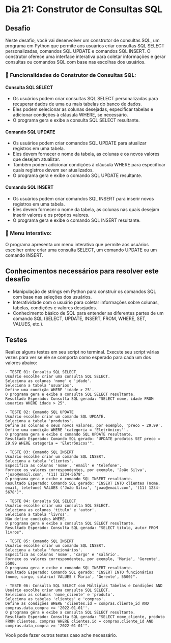 # Dia 21: Construtor de Consultas SQL

## Desafio

Neste desafio, você vai desenvolver um construtor de consultas SQL, um programa em Python que permite aos usuários criar consultas SQL SELECT personalizadas, comandos SQL UPDATE e comandos SQL INSERT. O construtor oferece uma interface interativa para coletar informações e gerar consultas ou comandos SQL com base nas escolhas dos usuários.

### 🔹 Funcionalidades do Construtor de Consultas SQL:

#### Consulta SQL SELECT

- Os usuários podem criar consultas SQL SELECT personalizadas para recuperar dados de uma ou mais tabelas do banco de dados.
- Eles podem selecionar as colunas desejadas, especificar tabelas e adicionar condições à cláusula WHERE, se necessário.
- O programa gera e exibe a consulta SQL SELECT resultante.

#### Comando SQL UPDATE

- Os usuários podem criar comandos SQL UPDATE para atualizar registros em uma tabela.
- Eles devem fornecer o nome da tabela, as colunas e os novos valores que desejam atualizar.
- Também podem adicionar condições à cláusula WHERE para especificar quais registros devem ser atualizados.
- O programa gera e exibe o comando SQL UPDATE resultante.

#### Comando SQL INSERT

- Os usuários podem criar comandos SQL INSERT para inserir novos registros em uma tabela.
- Eles devem fornecer o nome da tabela, as colunas nas quais desejam inserir valores e os próprios valores.
- O programa gera e exibe o comando SQL INSERT resultante.

### 🔹 Menu Interativo:

O programa apresenta um menu interativo que permite aos usuários escolher entre criar uma consulta SELECT, um comando UPDATE ou um comando INSERT.

## Conhecimentos necessários para resolver este desafio

- Manipulação de strings em Python para construir os comandos SQL com base nas seleções dos usuários.
- Interatividade com o usuário para coletar informações sobre colunas, tabelas, condições e valores desejados.
- Conhecimento básico de SQL para entender as diferentes partes de um comando SQL (SELECT, UPDATE, INSERT, FROM, WHERE, SET, VALUES, etc.).

## Testes

Realize alguns testes em seu script no terminal. Execute seu script várias vezes para ver se ele se comporta como esperado para cada um dos valores abaixo:

    - TESTE 01: Consulta SQL SELECT
    Usuário escolhe criar uma consulta SQL SELECT.
    Seleciona as colunas 'nome' e 'idade'.
    Seleciona a tabela 'usuarios'.
    Define uma condição WHERE 'idade > 25'.
    O programa gera e exibe a consulta SQL SELECT resultante.
    Resultado Esperado: Consulta SQL gerada: "SELECT nome, idade FROM usuarios WHERE idade > 25".

    - TESTE 02: Comando SQL UPDATE
    Usuário escolhe criar um comando SQL UPDATE.
    Seleciona a tabela 'produtos'.
    Define as colunas e seus novos valores, por exemplo, 'preco = 29.99'.
    Define uma condição WHERE 'categoria = 'Eletrônicos''.
    O programa gera e exibe o comando SQL UPDATE resultante.
    Resultado Esperado: Comando SQL gerado: "UPDATE produtos SET preco = 29.99 WHERE categoria = 'Eletrônicos'".

    - TESTE 03: Comando SQL INSERT
    Usuário escolhe criar um comando SQL INSERT.
    Seleciona a tabela 'clientes'.
    Especifica as colunas 'nome', 'email' e 'telefone'.
    Fornece os valores correspondentes, por exemplo, 'João Silva', 'joao@email.com', '(11) 1234-5678'.
    O programa gera e exibe o comando SQL INSERT resultante.
    Resultado Esperado: Comando SQL gerado: "INSERT INTO clientes (nome, email, telefone) VALUES ('João Silva', 'joao@email.com', '(11) 1234-5678')".

    - TESTE 04: Consulta SQL SELECT
    Usuário escolhe criar uma consulta SQL SELECT.
    Seleciona as colunas 'titulo' e 'autor'.
    Seleciona a tabela 'livros'.
    Não define condições WHERE.
    O programa gera e exibe a consulta SQL SELECT resultante.
    Resultado Esperado: Consulta SQL gerada: "SELECT titulo, autor FROM livros".

    - TESTE 05: Comando SQL INSERT
    Usuário escolhe criar um comando SQL INSERT.
    Seleciona a tabela 'funcionários'.
    Especifica as colunas 'nome', 'cargo' e 'salário'.
    Fornece os valores correspondentes, por exemplo, 'Maria', 'Gerente', 5500.
    O programa gera e exibe o comando SQL INSERT resultante.
    Resultado Esperado: Comando SQL gerado: "INSERT INTO funcionários (nome, cargo, salário) VALUES ('Maria', 'Gerente', 5500)".

    - TESTE 06: Consulta SQL SELECT com Múltiplas Tabelas e Condições AND
    Usuário escolhe criar uma consulta SQL SELECT.
    Seleciona as colunas 'nome_cliente' e 'produto'.
    Seleciona as tabelas 'clientes' e 'compras'.
    Define as condições WHERE 'clientes.id = compras.cliente_id AND compras.data_compra >= '2022-01-01''.
    O programa gera e exibe a consulta SQL SELECT resultante.
    Resultado Esperado: Consulta SQL gerada: "SELECT nome_cliente, produto FROM clientes, compras WHERE clientes.id = compras.cliente_id AND compras.data_compra >= '2022-01-01'".

Você pode fazer outros testes caso ache necessário.